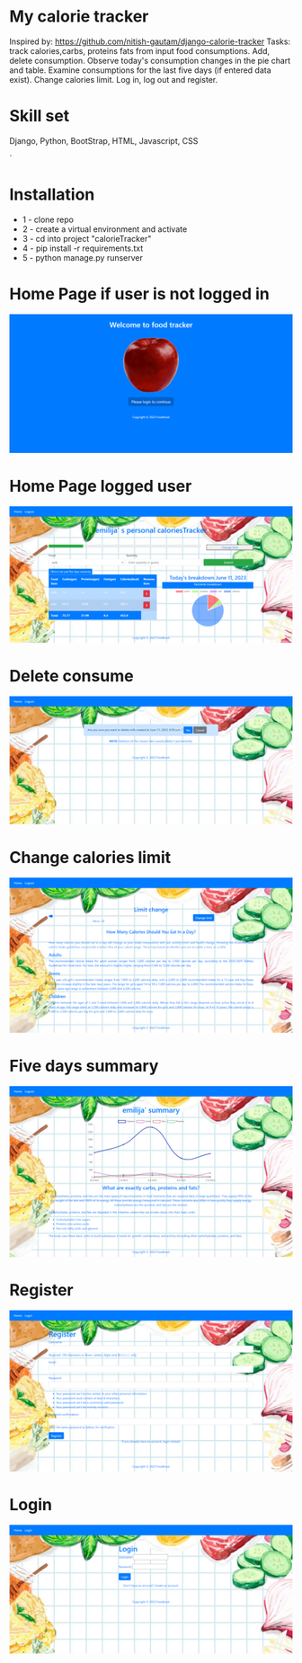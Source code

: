 # My calorie tracker
Inspired by: https://github.com/nitish-gautam/django-calorie-tracker
Tasks: track calories,carbs, proteins fats from input food consumptions. Add, delete consumption. Observe today's consumption changes 
in the pie chart and table. Examine consumptions for the last five days (if entered data exist). Change calories limit. Log in, log out and register.

# Skill set
Django, Python, BootStrap, HTML, Javascript, CSS


`
# Installation
* 1 - clone repo 
* 2 - create a virtual environment and activate
* 3 - cd into project "calorieTracker"
* 4 - pip install -r requirements.txt
* 5 - python manage.py runserver


# Home Page if user is not logged in
<img src="./explanatory_images/home.png">  


# Home Page logged user
<img src="./explanatory_images/caloriesHome.png">  

# Delete consume
<img src="./explanatory_images/delete.png">  

# Change calories limit
<img src="./explanatory_images/limitChange.png">  

# Five days summary
<img src="./explanatory_images/summary.png">  

# Register
<img src="./explanatory_images/register.png">  

# Login
<img src="./explanatory_images/login.png">
